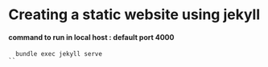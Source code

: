 # Creating a static website using jekyll


#### command to run in local host : default port 4000
```
  bundle exec jekyll serve
``
